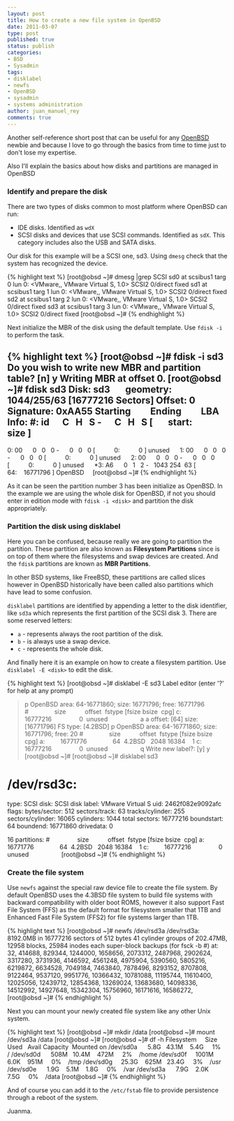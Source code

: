 ```yaml
---
layout: post
title: How to create a new file system in OpenBSD
date: 2011-03-07
type: post
published: true
status: publish
categories:
- BSD
- Sysadmin
tags:
- disklabel
- newfs
- OpenBSD
- sysadmin
- systems administration
author: juan_manuel_rey
comments: true
---
```


Another self-reference short post that can be useful for any [OpenBSD](http://www.openbsd.org "OpenBSD") newbie and because I love to go through the basics from time to time just to don't lose my expertise.

Also I'll explain the basics about how disks and partitions are managed in OpenBSD

### Identify and prepare the disk

There are two types of disks common to most platform where OpenBSD can run:

-   IDE disks. Identified as `wdX`
-   SCSI disks and devices that use SCSI commands. Identified as `sdX`. This category includes also the USB and SATA disks.

Our disk for this example will be a SCSI one, sd3. Using `dmesg` check that the system has recognized the device.

{% highlight text %}
[root@obsd ~]# dmesg |grep SCSI
sd0 at scsibus1 targ 0 lun 0: <VMware,, VMware Virtual S, 1.0> SCSI2 0/direct fixed
sd1 at scsibus1 targ 1 lun 0: <VMware,, VMware Virtual S, 1.0> SCSI2 0/direct fixed
sd2 at scsibus1 targ 2 lun 0: <VMware,, VMware Virtual S, 1.0> SCSI2 0/direct fixed
sd3 at scsibus1 targ 3 lun 0: <VMware,, VMware Virtual S, 1.0> SCSI2 0/direct fixed
[root@obsd ~]#
{% endhighlight %}

Next initialize the MBR of the disk using the default template. Use `fdisk -i` to perform the task.

{% highlight text %}
[root@obsd ~]# fdisk -i sd3
Do you wish to write new MBR and partition table? [n] y
Writing MBR at offset 0.
[root@obsd ~]# fdisk sd3
Disk: sd3       geometry: 1044/255/63 [16777216 Sectors]
Offset: 0       Signature: 0xAA55
            Starting         Ending         LBA Info:
 #: id      C   H   S -      C   H   S [       start:        size ]
-------------------------------------------------------------------------------
 0: 00      0   0   0 -      0   0   0 [           0:           0 ] unused     
 1: 00      0   0   0 -      0   0   0 [           0:           0 ] unused     
 2: 00      0   0   0 -      0   0   0 [           0:           0 ] unused     
*3: A6      0   1   2 -   1043 254  63 [          64:    16771796 ] OpenBSD    
[root@obsd ~]#
{% endhighlight %}

As it can be seen the partition number 3 has been initialize as OpenBSD. In the example we are using the whole disk for OpenBSD, if not you should enter in edition mode with `fdisk -i <disk>` and partition the disk appropriately.

### Partition the disk using disklabel

Here you can be confused, because really we are going to partition the partition. These partition are also known as **Filesystem Partitions** since is on top of them where the filesystems and swap devices are created. And the `fdisk` partitions are known as **MBR Partitions**.

In other BSD systems, like FreeBSD, these partitions are called slices however in OpenBSD historically have been called also partitions which have lead to some confusion.

`disklabel` partitions are identified by appending a letter to the disk identifier, like `sd3a` which represents the first partition of the SCSI disk 3. There are some reserved letters:

-  `a` - represents always the root partition of the disk.
-  `b` - is always use a swap device.
-  `c` - represents the whole disk.

And finally here it is an example on how to create a filesystem partition. Use `disklabel -E <disk>` to edit the disk.

{% highlight text %}
[root@obsd ~]# disklabel -E sd3
Label editor (enter '?' for help at any prompt)
> p
OpenBSD area: 64-16771860; size: 16771796; free: 16771796
#                size           offset  fstype [fsize bsize  cpg]
  c:         16777216                0  unused                  
> a a
offset: [64]
size: [16771796]
FS type: [4.2BSD]
> p
OpenBSD area: 64-16771860; size: 16771796; free: 20
#                size           offset  fstype [fsize bsize  cpg]
  a:         16771776               64  4.2BSD   2048 16384    1
  c:         16777216                0  unused                  
> q
Write new label?: [y] y
[root@obsd ~]#
[root@obsd ~]# disklabel sd3
# /dev/rsd3c:
type: SCSI
disk: SCSI disk
label: VMware Virtual S
uid: 2462f082e9092afc
flags:
bytes/sector: 512
sectors/track: 63
tracks/cylinder: 255
sectors/cylinder: 16065
cylinders: 1044
total sectors: 16777216
boundstart: 64
boundend: 16771860
drivedata: 0

16 partitions:
#                size           offset  fstype [fsize bsize  cpg]
  a:         16771776               64  4.2BSD   2048 16384    1
  c:         16777216                0  unused                  
[root@obsd ~]#
{% endhighlight %}

### Create the file system

Use `newfs` against the special raw device file to create the file system. By default OpenBSD uses the 4.3BSD file system to build file systems with backward compatibility with older boot ROMS, however it also support Fast File System (FFS) as the default format for filesystem smaller that 1TB and Enhanced Fast File System (FFS2) for file systems larger than 1TB.

{% highlight text %}
[root@obsd ~]# newfs /dev/rsd3a
/dev/rsd3a: 8192.0MB in 16777216 sectors of 512 bytes
41 cylinder groups of 202.47MB, 12958 blocks, 25984 inodes each
super-block backups (for fsck -b #) at:
 32, 414688, 829344, 1244000, 1658656, 2073312, 2487968, 2902624, 3317280, 3731936, 4146592, 4561248, 4975904, 5390560, 5805216, 6219872, 6634528, 7049184, 7463840, 7878496, 8293152, 8707808, 9122464,
 9537120, 9951776, 10366432, 10781088, 11195744, 11610400, 12025056, 12439712, 12854368, 13269024, 13683680, 14098336, 14512992, 14927648, 15342304, 15756960, 16171616, 16586272,
[root@obsd ~]#
{% endhighlight %}

Next you can mount your newly created file system like any other Unix system.

{% highlight text %}
[root@obsd ~]# mkdir /data
[root@obsd ~]# mount /dev/sd3a /data
[root@obsd ~]#
[root@obsd ~]# df -h
Filesystem     Size    Used   Avail Capacity  Mounted on
/dev/sd0a      5.8G   43.1M    5.4G     1%    /
/dev/sd0d      508M   10.4M    472M     2%    /home
/dev/sd0f     1001M    6.0K    951M     0%    /tmp
/dev/sd0g     25.3G    625M   23.4G     3%    /usr
/dev/sd0e      1.9G    5.1M    1.8G     0%    /var
/dev/sd3a      7.9G    2.0K    7.5G     0%    /data
[root@obsd ~]#
{% endhighlight %}

And of course you can add it to the `/etc/fstab` file to provide persistence through a reboot of the system.

Juanma.
